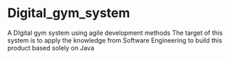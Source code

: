 # Digital_gym_system
 A DIgital gym system using agile development methods
 The target of this system is to apply the knowledge from Software Engineering to build this product based solely on Java